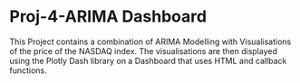 # Proj-4-ARIMA Dashboard

This Project contains a combination of ARIMA Modelling with Visualisations of the price of the NASDAQ index. 
The visualisations are then displayed using the Plotly Dash library on a Dashboard that uses HTML and callback functions.
